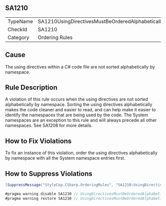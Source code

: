 ﻿## SA1210

<table>
<tr>
  <td>TypeName</td>
  <td>SA1210UsingDirectivesMustBeOrderedAlphabeticallyByNamespace</td>
</tr>
<tr>
  <td>CheckId</td>
  <td>SA1210</td>
</tr>
<tr>
  <td>Category</td>
  <td>Ordering Rules</td>
</tr>
</table>

## Cause

The using directives within a C# code file are not sorted alphabetically by namespace.

## Rule Description

A violation of this rule occurs when the using directives are not sorted alphabetically by namespace. Sorting the using directives alphabetically makes the code cleaner and easier to read, and can help make it easier to identify the namespaces that are being used by the code. The System namespaces are an exception to this rule and will always precede all other namespaces. See SA1208 for more details.

## How to Fix Violations

To fix an instance of this violation, order the using directives alphabetically by namespace with all the System namespace entries first.

## How to Suppress Violations

```csharp
[SuppressMessage("StyleCop.CSharp.OrderingRules", "SA1210:UsingDirectivesMustBeOrderedAlphabeticallyByNamespace", Justification = "Reviewed.")]
```

```csharp
#pragma warning disable SA1210 // UsingDirectivesMustBeOrderedAlphabeticallyByNamespace
#pragma warning restore SA1210 // UsingDirectivesMustBeOrderedAlphabeticallyByNamespace
```
